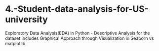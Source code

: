 # 4.-Student-data-analysis-for-US-university
Exploratory Data Analysis(EDA) in Python - Descriptive Analysis for the dataset includes Graphical Approach through Visualization in Seaborn vs matplotlib
